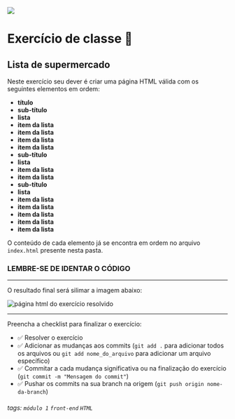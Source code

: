 ![](https://i.imgur.com/xG74tOh.png)

# Exercício de classe 🏫

## Lista de supermercado

Neste exercício seu dever é criar uma página HTML válida com os seguintes elementos em ordem:

- **título**
- **sub-título**
- **lista**
- **item da lista**
- **item da lista**
- **item da lista**
- **item da lista**
- **sub-título**
- **lista**
- **item da lista**
- **item da lista**
- **sub-título**
- **lista**
- **item da lista**
- **item da lista**
- **item da lista**
- **item da lista**
- **item da lista**

O conteúdo de cada elemento já se encontra em ordem no arquivo `index.html` presente nesta pasta.

### LEMBRE-SE DE IDENTAR O CÓDIGO 

---

O resultado final será silimar a imagem abaixo:

![página html do exercício resolvido](https://i.imgur.com/4JuP1cL.png)

---

Preencha a checklist para finalizar o exercício:

- &#9989; Resolver o exercício
- &#9989; Adicionar as mudanças aos commits (`git add .` para adicionar todos os arquivos ou `git add nome_do_arquivo` para adicionar um arquivo específico)
- &#9989; Commitar a cada mudança significativa ou na finalização do exercício (`git commit -m "Mensagem do commit"`)
- &#9989; Pushar os commits na sua branch na origem (`git push origin nome-da-branch`)

###### tags: `módulo 1` `front-end` `HTML`

